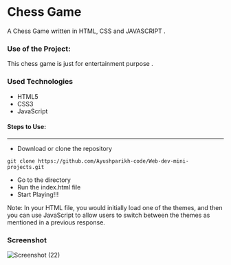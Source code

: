 <h1>Chess Game</h1>

<p>A Chess Game written in HTML, CSS and JAVASCRIPT .</p>

### Use of the Project:

<p>This chess game is just for entertainment purpose . </p>

<h3>Used Technologies</h3>
<ul>
    <li>HTML5</li>
    <li>CSS3</li>
    <li>JavaScript</li>
</ul>

#### Steps to Use:

---

- Download or clone the repository

```
git clone https://github.com/Ayushparikh-code/Web-dev-mini-projects.git
```

- Go to the directory
- Run the index.html file
- Start Playing!!!
  
Note: In your HTML file, you would initially load one of the themes, and then you can use JavaScript to allow users to switch between the themes as mentioned in a previous response.


<h3> Screenshot </h3>

<img src="https://user-images.githubusercontent.com/66966120/125582506-237c66d8-8ac8-4bd1-b8f8-77d7bc2978ef.png" alt="Screenshot (22)" style="max-width:100%;">

